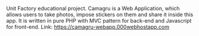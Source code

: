 Unit Factory educational project.
Camagru is a Web Application, which allows users to take photos, impose stickers on them and share it inside this app.
It is written in pure PHP with MVC pattern for back-end and Javascript for front-end.
Link: https://camagru-webapp.000webhostapp.com

